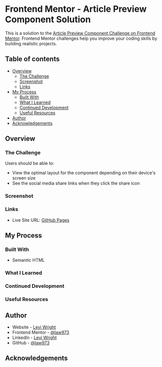 # Frontend Mentor - Article Preview Component Solution

This is a solution to the [Article Preview Component Challenge on Frontend Mentor](https://www.frontendmentor.io/challenges/article-preview-component-dYBN_pYFT). Frontend Mentor challenges help you improve your coding skills by building realistic projects. 

## Table of contents

- [Overview](#overview)
  - [The Challenge](#the-challenge)
  - [Screenshot](#screenshot)
  - [Links](#links)
- [My Process](#my-process)
  - [Built With](#built-with)
  - [What I Learned](#what-i-learned)
  - [Continued Development](#continued-development)
  - [Useful Resources](#useful-resources)
- [Author](#author)
- [Acknowledgements](#acknowledgments)

## Overview

### The Challenge

Users should be able to:

- View the optimal layout for the component depending on their device's screen size
- See the social media share links when they click the share icon

### Screenshot

<!-- ![](./screenshot/screenshot.png) -->

### Links

<!-- - Solution URL: [Frontend Mentor]() -->
- Live Site URL: [GitHub Pages](https://law973.github.io/article-preview-component/)

## My Process

### Built With

- Semantic HTML

### What I Learned

### Continued Development

### Useful Resources

## Author

- Website - [Levi Wright](https://leviwright.netlify.app/)
- Frontend Mentor - [@law973](https://www.frontendmentor.io/profile/law973)
- LinkedIn - [Levi Wright](https://www.linkedin.com/in/levi-arthur-wright/)
- GitHub - [@law973](https://github.com/law973)

## Acknowledgements